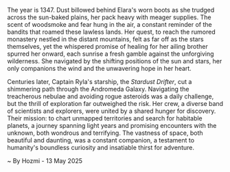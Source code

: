 
The year is 1347.  Dust billowed behind Elara's worn boots as she trudged across the sun-baked plains, her pack heavy with meager supplies.  The scent of woodsmoke and fear hung in the air, a constant reminder of the bandits that roamed these lawless lands.  Her quest, to reach the rumored monastery nestled in the distant mountains, felt as far off as the stars themselves, yet the whispered promise of healing for her ailing brother spurred her onward, each sunrise a fresh gamble against the unforgiving wilderness.  She navigated by the shifting positions of the sun and stars, her only companions the wind and the unwavering hope in her heart.

Centuries later, Captain Ryla's starship, the *Stardust Drifter*, cut a shimmering path through the Andromeda Galaxy.  Navigating the treacherous nebulae and avoiding rogue asteroids was a daily challenge, but the thrill of exploration far outweighed the risk.  Her crew, a diverse band of scientists and explorers, were united by a shared hunger for discovery.  Their mission: to chart unmapped territories and search for habitable planets, a journey spanning light years and promising encounters with the unknown, both wondrous and terrifying.  The vastness of space, both beautiful and daunting, was a constant companion, a testament to humanity's boundless curiosity and insatiable thirst for adventure.

~ By Hozmi - 13 May 2025
